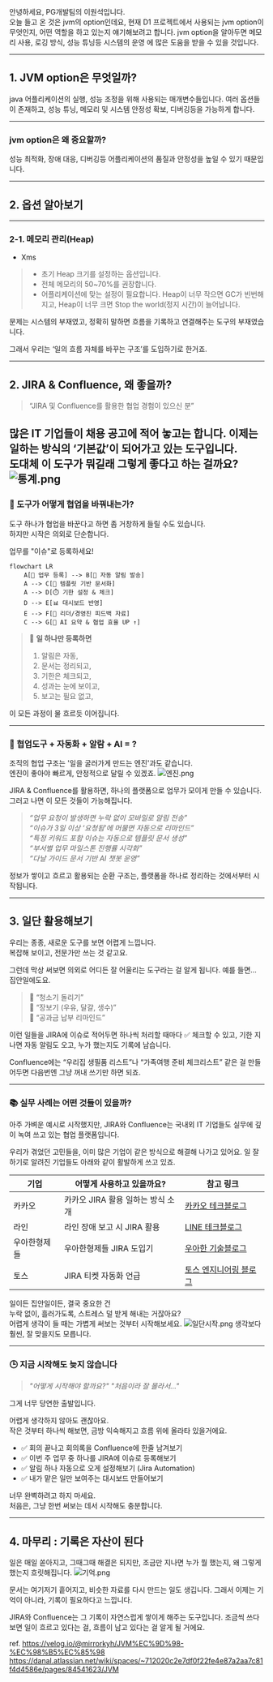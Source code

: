 



안녕하세요, PG개발팀의 이원석입니다.<br>
오늘 들고 온 것은 jvm의 option인데요, 현재 D1 프로젝트에서 사용되는 jvm option이 무엇인지, 어떤 역할을
하고 있는지 얘기해보려고 합니다. jvm option을 알아두면 메모리 사용, 로깅 방식, 성능 튜닝등 시스템의 운영
에 많은 도움을 받을 수 있을 것입니다.

---
## 1. JVM option은 무엇일까?

java 어플리케이션의 실행, 성능 조정을 위해 사용되는 매개변수들입니다.
여러 옵션들이 존재하고, 성능 튜닝, 메모리 및 시스템 안정성 확보, 디버깅등을 가능하게 합니다.


---
###  jvm option은 왜 중요할까?

성능 최적화, 장애 대응, 디버깅등 어플리케이션의 품질과 안정성을 높일 수 있기 때문입니다.


---
## 2. 옵션 알아보기

---

### 2-1. 메모리 관리(Heap)

- Xms 
> - 초기 Heap 크기를 설정하는 옵션입니다.
> - 전체 메모리의 50~70%를 권장합니다.
> - 어플리케이션에 맞는 설정이 필요합니다. Heap이 너무 작으면 GC가 빈번해지고,
> Heap이 너무 크면 Stop the world(정지 시간)이 늘어납니다.




문제는 시스템의 부재였고,
정확히 말하면 흐름을 기록하고 연결해주는 도구의 부재였습니다.

그래서 우리는 ‘일의 흐름 자체를 바꾸는 구조’를 도입하기로 한거죠.

---
## 2. JIRA & Confluence, 왜 좋을까?

> “JIRA 및 Confluence를 활용한 협업 경험이 있으신 분”

많은 IT 기업들이 채용 공고에 적어 놓고는 합니다.
이제는 일하는 방식의 ‘기본값’이 되어가고 있는 도구입니다.  
도대체 이 도구가 뭐길래 그렇게 좋다고 하는 걸까요?
![통계.png](통계.png)
---
### 🔧 도구가 어떻게 협업을 바꿔내는가?

도구 하나가 협업을 바꾼다고 하면 좀 거창하게 들릴 수도 있습니다.  
하지만 시작은 의외로 단순합니다.

업무를 "이슈"로 등록하세요!

```mermaid
flowchart LR
    A[📝 업무 등록] --> B[🔔 자동 알림 발송]
    A --> C[📄 템플릿 기반 문서화]
    A --> D[⏱️ 기한 설정 & 체크]
    D --> E[📊 대시보드 반영]
    E --> F[🧠 리더/경영진 피드백 자료]
    C --> G[🤖 AI 요약 & 협업 효율 UP ↑]
```

> 🎯 **일 하나만 등록하면**
> 	1. 알림은 자동,
> 	2. 문서는 정리되고,
> 	3. 기한은 체크되고,
> 	4. 성과는 눈에 보이고,
> 	5. 보고는 필요 없고,

이 모든 과정이 물 흐르듯 이어집니다.
 
---
### 🤖 협업도구 + 자동화 + 알람 + AI = ?

조직의 협업 구조는 '일을 굴러가게 만드는 엔진'과도 같습니다.  
엔진이 좋아야 빠르게, 안정적으로 달릴 수 있겠죠.
![엔진.png](엔진.png)

JIRA & Confluence를 활용하면, 하나의 플랫폼으로 업무가 모이게 만들 수 있습니다.
그러고 나면 이 모든 것들이 가능해집니다.

> *“업무 요청이 발생하면 누락 없이 모바일로 알림 전송”*  
> *“이슈가 3일 이상 ‘요청됨’에 머물면 자동으로 리마인드”*  
> *“특정 키워드 포함 이슈는 자동으로 템플릿 문서 생성”*  
> *“부서별 업무 마일스톤 진행률 시각화”*  
> *“다날 가이드 문서 기반 AI 챗봇 운영”*

정보가 쌓이고 흐르고 활용되는 순환 구조는,
플랫폼을 하나로 정리하는 것에서부터 시작됩니다.

---
## 3. 일단 활용해보기

우리는 종종, 새로운 도구를 보면 어렵게 느낍니다.  
복잡해 보이고, 전문가만 쓰는 것 같고요.

그런데 막상 써보면
의외로 어디든 잘 어울리는 도구라는 걸 알게 됩니다.
예를 들면… 집안일에도요.

> 🧹 “청소기 돌리기”  
> 🛒 “장보기 (우유, 달걀, 생수)”  
> 🧾 “공과금 납부 리마인드”

이런 일들을 JIRA에 이슈로 적어두면 하나씩 처리할 때마다 ✅ 체크할 수 있고,
기한 지나면 자동 알림도 오고, 누가 했는지도 기록에 남습니다.

Confluence에는 “우리집 생필품 리스트”나 “가족여행 준비 체크리스트”
같은 걸 만들어두면 다음번엔 그냥 꺼내 쓰기만 하면 되죠.

---
### 📚 실무 사례는 어떤 것들이 있을까?

아주 가벼운 예시로 시작했지만,
JIRA와 Confluence는 국내외 IT 기업들도 실무에 깊이 녹여 쓰고 있는 협업 플랫폼입니다.

우리가 겪었던 고민들을, 이미 많은 기업이 같은 방식으로 해결해 나가고 있어요.
일 잘하기로 알려진 기업들도 아래와 같이 활발하게 쓰고 있죠.

| 기업     | 어떻게 사용하고 있을까요?        | 참고 링크                                                                                                       |
| ------ | --------------------- | ----------------------------------------------------------------------------------------------------------- |
| 카카오    | 카카오 JIRA 활용 일하는 방식 소개 | [카카오 테크블로그](https://tech.kakao.com/posts/446)                                                               |
| 라인     | 라인 장애 보고 시 JIRA 활용    | [LINE 테크블로그](https://engineering.linecorp.com/ko/blog/line-failure-reporting-and-follow-up-process-culture) |
| 우아한형제들 | 우아한형제들 JIRA 도입기       | [우아한 기술블로그](https://techblog.woowahan.com/2501/?utm_source=chatgpt.com)                                     |
| 토스     | JIRA 티켓 자동화 언급        | [토스 엔지니어링 블로그](https://toss.tech/article/spark-analyzer)                                                    |
일이든 집안일이든, 결국 중요한 건  
누락 없이, 흘러가도록, 스트레스 덜 받게 해내는 거잖아요?  
어렵게 생각이 들 때는 가볍게 써보는 것부터 시작해보세요.
![일단시작.png](일단시작.png)
생각보다 훨씬, 잘 맞을지도 모릅니다.

---
### 🕒 지금 시작해도 늦지 않습니다

> *"어떻게 시작해야 할까요?"*
> *"처음이라 잘 몰라서…"*

그게 너무 당연한 출발입니다.

어렵게 생각하지 않아도 괜찮아요.  
작은 것부터 하나씩 해보면, 금방 익숙해지고 흐름 위에 올라타 있을거에요.

- ✅ 회의 끝나고 회의록을 Confluence에 한줄 남겨보기
- ✅ 이번 주 업무 중 하나를 JIRA에 이슈로 등록해보기
- ✅ 알림 하나 자동으로 오게 설정해보기 (Jira Automation)
- ✅ 내가 맡은 일만 보여주는 대시보드 만들어보기

너무 완벽하려고 하지 마세요.  
처음은, 그냥 한번 써보는 데서 시작해도 충분합니다.

---
## 4. 마무리 : 기록은 자산이 된다

일은 매일 쏟아지고, 그때그때 해결은 되지만,
조금만 지나면 누가 뭘 했는지, 왜 그렇게 했는지 흐릿해집니다.
![기억.png](기억.png)

문서는 여기저기 흩어지고,
비슷한 자료를 다시 만드는 일도 생깁니다.
그래서 이제는 기억이 아니라, 기록이 필요하다고 느낍니다.

JIRA와 Confluence는
그 기록이 자연스럽게 쌓이게 해주는 도구입니다.
조금씩 쓰다 보면 일이 흐르고 있다는 걸,
흐름이 남고 있다는 걸 알게 될 거에요.



ref.
https://velog.io/@mirrorkyh/JVM%EC%9D%98-%EC%98%B5%EC%85%98
https://danal.atlassian.net/wiki/spaces/~712020c2e7df0f22fe4e87a2aa7c81f4d4586e/pages/84541623/JVM
